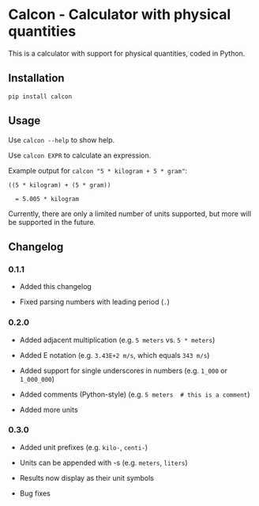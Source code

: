 
# Calcon - Calculator with physical quantities

This is a calculator with support for physical quantities, coded in Python.

## Installation

```
pip install calcon
```

## Usage

Use `calcon --help` to show help.

Use `calcon EXPR` to calculate an expression.

Example output for `calcon "5 * kilogram + 5 * gram"`:

```
((5 * kilogram) + (5 * gram))

  = 5.005 * kilogram
```

Currently, there are only a limited number of units supported, but more will
be supported in the future.

## Changelog

### 0.1.1

- Added this changelog

- Fixed parsing numbers with leading period (`.`)

### 0.2.0

- Added adjacent multiplication (e.g. `5 meters` vs. `5 * meters`)

- Added E notation (e.g. `3.43E+2 m/s`, which equals `343 m/s`)

- Added support for single underscores in numbers (e.g. `1_000` or `1_000_000`)

- Added comments (Python-style) (e.g. `5 meters  # this is a comment`)

- Added more units

### 0.3.0

- Added unit prefixes (e.g. `kilo-`, `centi-`)

- Units can be appended with -s (e.g. `meters`, `liters`)

- Results now display as their unit symbols

- Bug fixes
